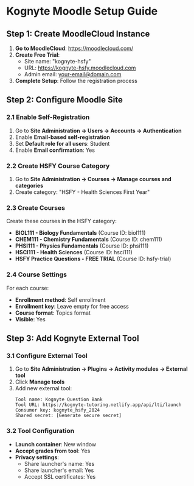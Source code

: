 # Kognyte Moodle Setup Guide

## Step 1: Create MoodleCloud Instance

1. **Go to MoodleCloud**: https://moodlecloud.com/
2. **Create Free Trial**: 
   - Site name: "kognyte-hsfy"
   - URL: https://kognyte-hsfy.moodlecloud.com
   - Admin email: your-email@domain.com
3. **Complete Setup**: Follow the registration process

## Step 2: Configure Moodle Site

### 2.1 Enable Self-Registration
1. Go to **Site Administration → Users → Accounts → Authentication**
2. Enable **Email-based self-registration**
3. Set **Default role for all users**: Student
4. Enable **Email confirmation**: Yes

### 2.2 Create HSFY Course Category
1. Go to **Site Administration → Courses → Manage courses and categories**
2. Create category: "HSFY - Health Sciences First Year"

### 2.3 Create Courses
Create these courses in the HSFY category:
- **BIOL111 - Biology Fundamentals** (Course ID: biol111)
- **CHEM111 - Chemistry Fundamentals** (Course ID: chem111)  
- **PHSI111 - Physics Fundamentals** (Course ID: phsi111)
- **HSCI111 - Health Sciences** (Course ID: hsci111)
- **HSFY Practice Questions - FREE TRIAL** (Course ID: hsfy-trial)

### 2.4 Course Settings
For each course:
- **Enrollment method**: Self enrollment
- **Enrollment key**: Leave empty for free access
- **Course format**: Topics format
- **Visible**: Yes

## Step 3: Add Kognyte External Tool

### 3.1 Configure External Tool
1. Go to **Site Administration → Plugins → Activity modules → External tool**
2. Click **Manage tools**
3. Add new external tool:
   ```
   Tool name: Kognyte Question Bank
   Tool URL: https://kognyte-tutoring.netlify.app/api/lti/launch
   Consumer key: kognyte_hsfy_2024
   Shared secret: [Generate secure secret]
   ```

### 3.2 Tool Configuration
- **Launch container**: New window
- **Accept grades from tool**: Yes
- **Privacy settings**: 
  - Share launcher's name: Yes
  - Share launcher's email: Yes
  - Accept SSL certificates: Yes
